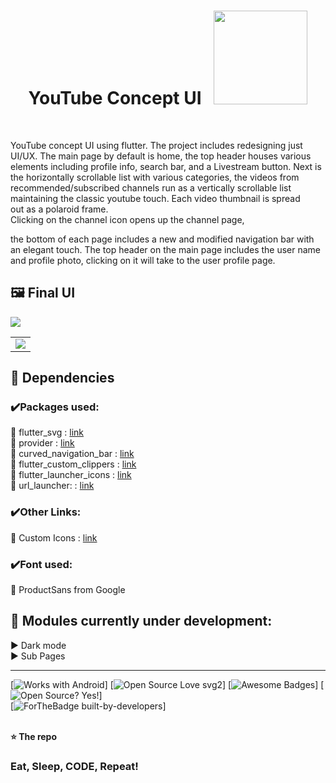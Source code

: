 <h1 align='center'> YouTube Concept UI   &nbsp  <img src="https://i.ibb.co/zb54Sds/yt.gif" width="150px"> </h1> <br>

YouTube concept UI using flutter. The project includes redesigning just UI/UX. The main page by default is home, the top header houses various elements including profile info, search bar, and a Livestream button. Next is the horizontally scrollable list with various categories, the videos from recommended/subscribed channels run as a vertically scrollable list maintaining the classic youtube touch. Each video thumbnail is spread out as a polaroid frame.<br>
Clicking on the channel icon opens up the channel page, 



the bottom of each page includes a new and modified navigation bar with an elegant touch. The top header on the main page includes the user name and profile photo, clicking on it will take to the user profile page.


## 🖼️ Final UI <br>

<img src="/promonewgif800.gif?raw=true">
<br>
<table>
<td><img src="https://i.ibb.co/BL8gtCj/main-thubnail-fnal-2.jpg"></td>
</table>

## 💠 Dependencies <br>
### ✔️Packages used:<br>
🔹 flutter_svg : [link](https://pub.dev/packages/flutter_svg)<br>
🔹 provider : [link](https://pub.dev/packages/provider)<br>
🔹 curved_navigation_bar : [link](https://pub.dev/packages/curved_navigation_bar)<br>
🔹 flutter_custom_clippers : [link](https://pub.dev/packages/flutter_custom_clippers)<br>
🔹 flutter_launcher_icons : [link](https://pub.dev/packages/flutter_launcher_icons)<br>
🔹 url_launcher: : [link](https://pub.dev/packages/url_launcher)<br>
### ✔️Other Links:<br>
🔹 Custom Icons : [link](https://medium.com/flutterpub/how-to-use-custom-icons-in-flutter-834a079d977)<br>
### ✔️Font used:<br>
🔹 ProductSans from Google
## 🚀 Modules currently under development:
▶️  Dark mode<br/>
▶️  Sub Pages<br/>



-----------------------------------------------------------------

[![Works with Android](https://img.shields.io/badge/Works_with-Android-green?style=flat-square)]
[![Open Source Love svg2](https://badges.frapsoft.com/os/v2/open-source.svg?v=103)]
[![Awesome Badges](https://img.shields.io/badge/badges-awesome-green.svg)]
[![Open Source? Yes!](https://badgen.net/badge/Open%20Source%20%3F/Yes%21/blue?icon=github)] <br>
[![ForTheBadge built-by-developers](http://ForTheBadge.com/images/badges/built-by-developers.svg)]
<br>
<br>

**⭐ The repo**



### Eat, Sleep, CODE, Repeat!





